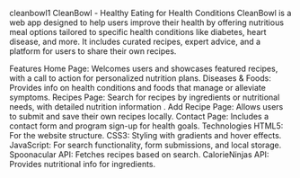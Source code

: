 cleanbowl1
CleanBowl - Healthy Eating for Health Conditions CleanBowl is a web app designed to help users improve their health by offering nutritious meal options tailored to specific health conditions like diabetes, heart disease, and more. It includes curated recipes, expert advice, and a platform for users to share their own recipes.

Features Home Page: Welcomes users and showcases featured recipes, with a call to action for personalized nutrition plans. 
Diseases & Foods: Provides info on health conditions and foods that manage or alleviate symptoms. 
Recipes Page: Search for recipes by ingredients or nutritional needs, with detailed nutrition information
. Add Recipe Page: Allows users to submit and save their own recipes locally.
 Contact Page: Includes a contact form and program sign-up for health goals.
Technologies
 HTML5: For the website structure. 
 CSS3: Styling with gradients and hover effects.
JavaScript: For search functionality, form submissions, and local storage.
 Spoonacular API: Fetches recipes based on search. 
CalorieNinjas API: Provides nutritional info for ingredients.


